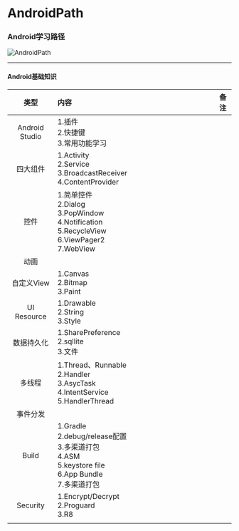 # AndroidPath
### Android学习路径

![AndroidPath](https://tva1.sinaimg.cn/large/007S8ZIlgy1ge1t692ke7j317y0u0n31.jpg)

-----



#### Android基础知识

|      类型      | 内容                                                         | 备注 |
| :------------: | :----------------------------------------------------------- | :--: |
| Android Studio | 1.插件<br />2.快捷键<br />3.常用功能学习                     |      |
|    四大组件    | 1.Activity<br />2.Service<br />3.BroadcastReceiver<br />4.ContentProvider |      |
|      控件      | 1.简单控件<br />2.Dialog<br />3.PopWindow<br />4.Notification<br />5.RecycleView<br />6.ViewPager2<br />7.WebView |      |
|      动画      |                                                              |      |
|   自定义View   | 1.Canvas<br />2.Bitmap<br />3.Paint                          |      |
|  UI Resource   | 1.Drawable<br />2.String<br />3.Style                        |      |
|   数据持久化   | 1.SharePreference<br />2.sqllite<br />3.文件                 |      |
|     多线程     | 1.Thread、Runnable<br />2.Handler<br />3.AsycTask<br />4.IntentService<br />5.HandlerThread |      |
|    事件分发    |                                                              |      |
|     Build      | 1.Gradle<br />2.debug/release配置<br />3.多渠道打包<br />4.ASM<br />5.keystore file<br />6.App Bundle<br />7.多渠道打包 |      |
|    Security    | 1.Encrypt/Decrypt<br />2.Proguard<br />3.R8                  |      |
|                | <img width=600/>                                             |      |

